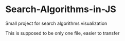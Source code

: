 # Search-Algorithms-in-JS
Small project for search algorithms visualization

This is supposed to be only one file, easier to transfer
